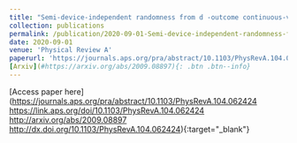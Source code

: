 ```yaml
---
title: "Semi-device-independent randomness from d -outcome continuous-variable detection"
collection: publications
permalink: /publication/2020-09-01-Semi-device-independent-randomness-from-d-outcome-continuous-variable-detection
date: 2020-09-01
venue: 'Physical Review A'
paperurl: 'https://journals.aps.org/pra/abstract/10.1103/PhysRevA.104.062424 https://link.aps.org/doi/10.1103/PhysRevA.104.062424 http://arxiv.org/abs/2009.08897 http://dx.doi.org/10.1103/PhysRevA.104.062424'
[Arxiv](#https://arxiv.org/abs/2009.08897){: .btn .btn--info}
---
```

[Access paper here](https://journals.aps.org/pra/abstract/10.1103/PhysRevA.104.062424 https://link.aps.org/doi/10.1103/PhysRevA.104.062424 http://arxiv.org/abs/2009.08897 http://dx.doi.org/10.1103/PhysRevA.104.062424){:target="_blank"}
